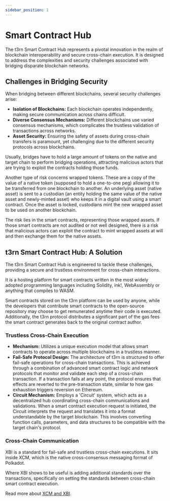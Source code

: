 ```yaml
---
sidebar_position: 1
---
```


# Smart Contract Hub

The t3rn Smart Contract Hub represents a pivotal innovation in the realm of blockchain interoperability and secure cross-chain execution. It is designed to address the complexities and security challenges associated with bridging disparate blockchain networks.

## Challenges in Bridging Security

When bridging between different blockchains, several security challenges arise:

- **Isolation of Blockchains:** Each blockchain operates independently, making secure communication across chains difficult.
- **Diverse Consensus Mechanisms:** Different blockchains use varied consensus mechanisms, which complicates the trustless validation of transactions across networks.
- **Asset Security:** Ensuring the safety of assets during cross-chain transfers is paramount, yet challenging due to the different security protocols across blockchains.

Usually, bridges have to hold a large amount of tokens on the native and target chain to perform bridging operations, attracting malicious actors that are trying to exploit the contracts holding those funds.

Another type of risk concerns wrapped tokens. These are a copy of the value of a native token (supposed to hold a one-to-one peg) allowing it to be transferred from one blockchain to another. An underlying asset (native asset) is sent to a custodian (an entity holding the same value of the native asset and newly-minted asset) who keeps it in a digital vault using a smart contract. Once the asset is locked, custodians mint the new wrapped asset to be used on another blockchain.

The risk lies in the smart contracts, representing those wrapped assets. If those smart contracts are not audited or not well designed, there is a risk that malicious actors can exploit the contract to mint wrapped assets at will and then exchange them for the native assets.

## t3rn Smart Contract Hub: A Solution

The t3rn Smart Contract Hub is engineered to tackle these challenges, providing a secure and trustless environment for cross-chain interactions.

It is a hosting platform for smart contracts written in the most widely adopted programming languages including Solidity, ink!, WebAssembly or anything that compiles to WASM.

Smart contracts stored on the t3rn platform can be used by anyone, while the developers that contribute smart contracts to the open-source repository may choose to get remunerated anytime their code is executed. Additionally, the t3rn protocol distributes a significant part of the gas fees the smart contract generates back to the original contract author.

### Trustless Cross-Chain Execution

- **Mechanism:** Utilizes a unique execution model that allows smart contracts to operate across multiple blockchains in a trustless manner.
- **Fail-Safe Protocol Design:** The architecture of t3rn is structured to offer fail-safe operations for cross-chain transactions. This is achieved through a combination of advanced smart contract logic and network protocols that monitor and validate each step of a cross-chain transaction. If a transaction fails at any point, the protocol ensures that effects are reverted to the pre-transaction state, similar to how gas exhaustion triggers reversion on Ethereum.
- **Circuit Mechanism:** Employs a 'Circuit' system, which acts as a decentralized hub coordinating cross-chain communications and validations. When a smart contract execution request is initiated, the Circuit interprets the request and translates it into a format understandable by the target blockchain. This involves converting function calls, parameters, and data structures to be compatible with the target chain's protocol.

### Cross-Chain Communication

XBI is a standard for fail-safe and trustless cross-chain executions. It sits inside XCM, which is the native cross-consensus messaging format of Polkadot.

Where XBI shows to be useful is adding additional standards over the transactions, specifically on setting the standards between cross-chain smart contract execution.

Read more about [XCM and XBI](/xcm/xbi-overview).
